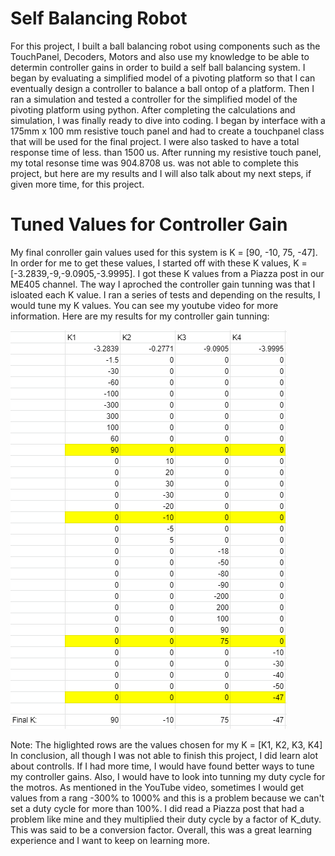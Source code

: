 # Self Balancing Robot
For this project, I built a ball balancing robot using components such as the TouchPanel, Decoders, Motors and also use my knowledge to be able to determin controller gains in order to build a self ball balancing system. I began by evaluating a simplified model of a pivoting platform so that I can eventually design a controller to balance a ball ontop of a platform. Then I ran a simulation and tested a controller for the simplified model of the pivoting platform using python. After completing the calculations and simulation, I was finally ready to dive into coding. I began by interface with a 175mm x 100 mm resistive touch panel and had to create a touchpanel class that will be used for the final project. I were also tasked to have a total response time of less. than 1500 us. After running my resistive touch panel, my total resonse time was 904.8708 us. was not able to complete this project, but here are my results and I will also talk about my next steps, if given more time, for this project.

# Tuned Values for Controller Gain
My final conroller gain values used for this system is K = [90, -10, 75, -47]. In order for me to get these values, I started off with these K values, K = [-3.2839,-9,-9.0905,-3.9995]. I got these K values from a Piazza post in our ME405 channel. The way I aproched the controller gain tunning was that I isloated each K value. I ran a series of tests and depending on the results, I would tune my K values. You can see my youtube video for more information. Here are my results for my controller gain tunning:

![ControllerGainTunning](ControllerGainTunning.PNG)

Note: The higlighted rows are the values chosen for my K = [K1, K2, K3, K4] In conclusion, all though I was not able to finish this project, I did learn alot about controlls. If I had more time, I would have found better ways to tune my controller gains. Also, I would have to look into tunning my duty cycle for the motros. As mentioned in the YouTube video, sometimes I would get values from a rang -300% to 1000% and this is a problem because we can't set a duty cycle for more than 100%. I did read a Piazza post that had a problem like mine and they multiplied their duty cycle by a factor of K_duty. This was said to be a conversion factor. Overall, this was a great learning experience and I want to keep on learning more.
